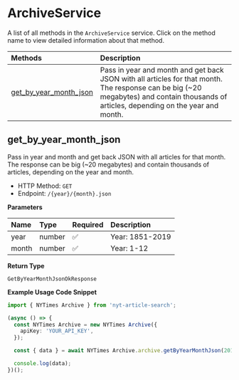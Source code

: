 # ArchiveService

A list of all methods in the `ArchiveService` service. Click on the method name to view detailed information about that method.

| Methods                                           | Description                                                                                                                                                                            |
| :------------------------------------------------ | :------------------------------------------------------------------------------------------------------------------------------------------------------------------------------------- |
| [get_by_year_month_json](#get_by_year_month_json) | Pass in year and month and get back JSON with all articles for that month. The response can be big (~20 megabytes) and contain thousands of articles, depending on the year and month. |

## get_by_year_month_json

Pass in year and month and get back JSON with all articles for that month. The response can be big (~20 megabytes) and contain thousands of articles, depending on the year and month.

- HTTP Method: `GET`
- Endpoint: `/{year}/{month}.json`

**Parameters**

| Name  | Type   | Required | Description     |
| :---- | :----- | :------- | :-------------- |
| year  | number | ✅        | Year: 1851-2019 |
| month | number | ✅        | Year: 1-12      |

**Return Type**

`GetByYearMonthJsonOkResponse`

**Example Usage Code Snippet**

```typescript
import { NYTimes Archive } from 'nyt-article-search';

(async () => {
  const NYTimes Archive = new NYTimes Archive({
    apiKey: 'YOUR_API_KEY',
  });

  const { data } = await NYTimes Archive.archive.getByYearMonthJson(2018, 9);

  console.log(data);
})();
```

<!-- This file was generated by liblab | https://liblab.com/ -->
